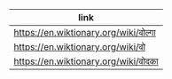 |link|
|----|
|https://en.wiktionary.org/wiki/वोल्गा|
|https://en.wiktionary.org/wiki/वो|
|https://en.wiktionary.org/wiki/वोदका|
